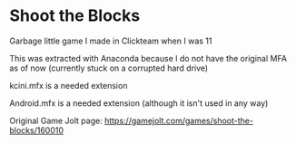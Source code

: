 # Shoot the Blocks

Garbage little game I made in Clickteam when I was 11

This was extracted with Anaconda because I do not have the original MFA as of now (currently stuck on a corrupted hard drive)

kcini.mfx is a needed extension

Android.mfx is a needed extension (although it isn't used in any way)

Original Game Jolt page: https://gamejolt.com/games/shoot-the-blocks/160010
